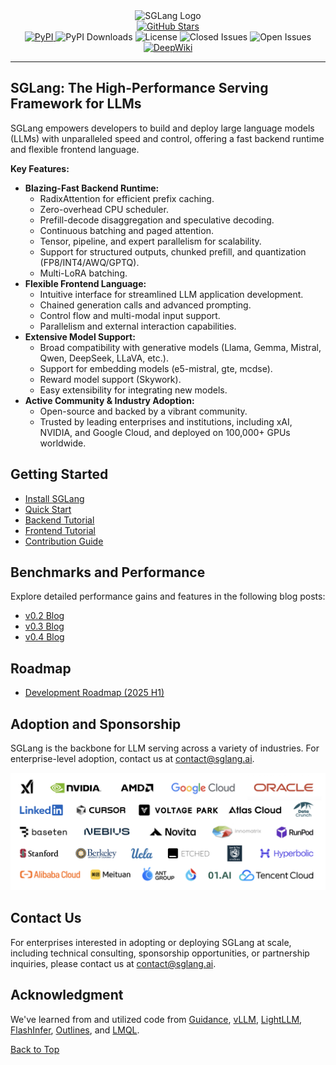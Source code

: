 <div align="center">
  <img src="https://raw.githubusercontent.com/sgl-project/sglang/main/assets/logo.png" alt="SGLang Logo" width="400" margin="10px">
  <br>
  <a href="https://github.com/sgl-project/sglang">
    <img src="https://img.shields.io/github/stars/sgl-project/sglang?style=social" alt="GitHub Stars">
  </a>
  <br>
  <a href="https://pypi.org/project/sglang">
    <img src="https://img.shields.io/pypi/v/sglang" alt="PyPI">
  </a>
  <img src="https://img.shields.io/pypi/dm/sglang" alt="PyPI Downloads">
  <img src="https://img.shields.io/github/license/sgl-project/sglang.svg" alt="License">
  <img src="https://img.shields.io/github/issues-closed-raw/sgl-project/sglang" alt="Closed Issues">
  <img src="https://img.shields.io/github/issues-raw/sgl-project/sglang" alt="Open Issues">
  <a href="https://deepwiki.com/sgl-project/sglang">
    <img src="https://deepwiki.com/badge.svg" alt="DeepWiki">
  </a>
</div>

---

## SGLang: The High-Performance Serving Framework for LLMs

SGLang empowers developers to build and deploy large language models (LLMs) with unparalleled speed and control, offering a fast backend runtime and flexible frontend language.

**Key Features:**

*   **Blazing-Fast Backend Runtime:**
    *   RadixAttention for efficient prefix caching.
    *   Zero-overhead CPU scheduler.
    *   Prefill-decode disaggregation and speculative decoding.
    *   Continuous batching and paged attention.
    *   Tensor, pipeline, and expert parallelism for scalability.
    *   Support for structured outputs, chunked prefill, and quantization (FP8/INT4/AWQ/GPTQ).
    *   Multi-LoRA batching.
*   **Flexible Frontend Language:**
    *   Intuitive interface for streamlined LLM application development.
    *   Chained generation calls and advanced prompting.
    *   Control flow and multi-modal input support.
    *   Parallelism and external interaction capabilities.
*   **Extensive Model Support:**
    *   Broad compatibility with generative models (Llama, Gemma, Mistral, Qwen, DeepSeek, LLaVA, etc.).
    *   Support for embedding models (e5-mistral, gte, mcdse).
    *   Reward model support (Skywork).
    *   Easy extensibility for integrating new models.
*   **Active Community & Industry Adoption:**
    *   Open-source and backed by a vibrant community.
    *   Trusted by leading enterprises and institutions, including xAI, NVIDIA, and Google Cloud, and deployed on 100,000+ GPUs worldwide.

## Getting Started

*   [Install SGLang](https://docs.sglang.ai/start/install.html)
*   [Quick Start](https://docs.sglang.ai/backend/send_request.html)
*   [Backend Tutorial](https://docs.sglang.ai/backend/openai_api_completions.html)
*   [Frontend Tutorial](https://docs.sglang.ai/frontend/frontend.html)
*   [Contribution Guide](https://docs.sglang.ai/references/contribution_guide.html)

## Benchmarks and Performance

Explore detailed performance gains and features in the following blog posts:

*   [v0.2 Blog](https://lmsys.org/blog/2024-07-25-sglang-llama3/)
*   [v0.3 Blog](https://lmsys.org/blog/2024-09-04-sglang-v0-3/)
*   [v0.4 Blog](https://lmsys.org/blog/2024-12-04-sglang-v0-4/)

## Roadmap

*   [Development Roadmap (2025 H1)](https://github.com/sgl-project/sglang/issues/4042)

## Adoption and Sponsorship

SGLang is the backbone for LLM serving across a variety of industries. For enterprise-level adoption, contact us at contact@sglang.ai.

<img src="https://raw.githubusercontent.com/sgl-project/sgl-learning-materials/refs/heads/main/slides/adoption.png" alt="Adoption" width="800" margin="10px">

## Contact Us

For enterprises interested in adopting or deploying SGLang at scale, including technical consulting, sponsorship opportunities, or partnership inquiries, please contact us at contact@sglang.ai.

## Acknowledgment

We've learned from and utilized code from [Guidance](https://github.com/guidance-ai/guidance), [vLLM](https://github.com/vllm-project/vllm), [LightLLM](https://github.com/ModelTC/lightllm), [FlashInfer](https://github.com/flashinfer-ai/flashinfer), [Outlines](https://github.com/outlines-dev/outlines), and [LMQL](https://github.com/eth-sri/lmql).

[Back to Top](#sglangtop)